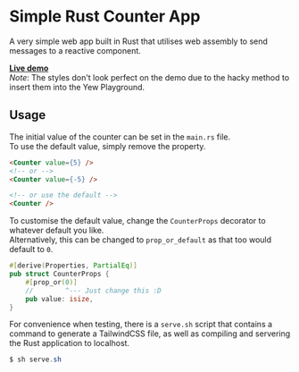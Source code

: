 # Simple Rust Counter App
A very simple web app built in Rust that utilises web assembly to send messages to a reactive component.

**[Live demo](https://play.yew.rs/?shared=3FC7zkQOm6pB4KV0rchh)**  
_Note_: The styles don't look perfect on the demo due to the hacky method to insert them into the Yew Playground.

## Usage
The initial value of the counter can be set in the `main.rs` file.  
To use the default value, simply remove the property.
```html
<Counter value={5} />
<!-- or -->
<Counter value={-5} />

<!-- or use the default -->
<Counter />
```

To customise the default value, change the `CounterProps` decorator to whatever default you like.  
Alternatively, this can be changed to `prop_or_default` as that too would default to `0`.
```rust
#[derive(Properties, PartialEq)]
pub struct CounterProps {
    #[prop_or(0)]
    //        ^--- Just change this :D
    pub value: isize,
}
```

For convenience when testing, there is a `serve.sh` script that contains a command to generate a TailwindCSS file, as well as compiling and servering the Rust application to localhost.
```powershell
$ sh serve.sh
```
